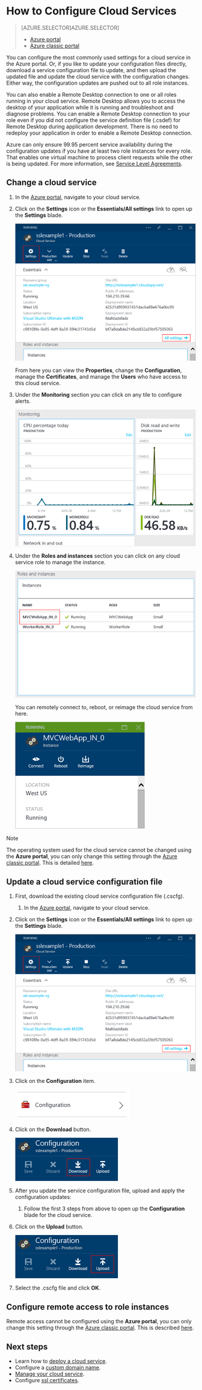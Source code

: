 <properties 
    pageTitle="How to configure a cloud service | Microsoft Azure" 
    description="Learn how to configure cloud services in Azure. Learn to update the cloud service configuration and configure remote access to role instances. These examples use the Azure portal." 
    services="cloud-services" 
    documentationCenter="" 
    authors="Thraka" 
    manager="timlt" 
    editor=""/>

<tags 
    ms.service="cloud-services" 
    ms.workload="tbd" 
    ms.tgt_pltfrm="na" 
    ms.devlang="na" 
    ms.topic="article" 
    ms.date="01/15/2016"
    ms.author="adegeo"/>




# How to Configure Cloud Services
> [AZURE.SELECTOR]AZURE.SELECTOR]
> 
> * [Azure portal](cloud-services-how-to-configure-portal.md)
> * [Azure classic portal](cloud-services-how-to-configure.md)
> 
> 
You can configure the most commonly used settings for a cloud service in the Azure portal. Or, if you like to update your configuration files directly, download a service configuration file to update, and then upload the updated file and update the cloud service with the configuration changes. Either way, the configuration updates are pushed out to all role instances.

You can also enable a Remote Desktop connection to one or all roles running in your cloud service.  Remote Desktop allows you to access the desktop of your application while it is running and troubleshoot and diagnose problems.  You can enable a Remote Desktop connection to your role even if you did not configure the service definition file (.csdef) for Remote Desktop during application development.  There is no need to redeploy your application in order to enable a Remote Desktop connection.

Azure can only ensure 99.95 percent service availability during the configuration updates if you have at least two role instances for every role. That enables one virtual machine to process client requests while the other is being updated. For more information, see [Service Level Agreements](https://azure.microsoft.com/support/legal/sla/).

## Change a cloud service
1. In the [Azure portal](https://portal.azure.com/), navigate to your cloud service.

2. Click on the **Settings** icon or the **Essentials/All settings** link to open up the **Settings** blade.

    ![Settings Page](./media/cloud-services-how-to-configure-portal/cloud-service.png)

    From here you can view the **Properties**, change the **Configuration**, manage the **Certificates**, and manage the **Users** who have access to this cloud service.

3. Under the **Monitoring** section you can click on any tile to configure alerts. 

    ![Cloud Service Monitoring](./media/cloud-services-how-to-configure-portal/cs-monitoring.png)

4. Under the **Roles and instances** section you can click on any cloud service role to manage the instance.

    ![Cloud Service Instance](./media/cloud-services-how-to-configure-portal/cs-instance.png)

    You can remotely connect to, reboot, or reimage the cloud service from here.

    ![Cloud Service Instance Buttons](./media/cloud-services-how-to-configure-portal/cs-instance-buttons.png)


> [!NOTE]
> The operating system used for the cloud service cannot be changed using the **Azure portal**, you can only change this setting through the [Azure classic portal](http://manage.windowsazure.com/). This is detailed [here](cloud-services-how-to-configure.md#update-a-cloud-service-configuration-file).
> 
> 
## Update a cloud service configuration file
1. First, download the existing cloud service configuration file (.cscfg).

   1. In the [Azure portal](https://portal.azure.com/), navigate to your cloud service.

2. Click on the **Settings** icon or the **Essentials/All settings** link to open up the **Settings** blade.

    ![Settings Page](./media/cloud-services-how-to-configure-portal/cloud-service.png)

3. Click on the **Configuration** item.

    ![Configuration Blade](./media/cloud-services-how-to-configure-portal/cs-settings-config.png)

4. Click on the **Download** button.

    ![Download](./media/cloud-services-how-to-configure-portal/cs-settings-config-panel-download.png)


2. After you update the service configuration file, upload and apply the configuration updates:

   1. Follow the first 3 steps from above to open up the **Configuration** blade for the cloud service.

2. Click on the **Upload** button.

    ![Upload](./media/cloud-services-how-to-configure-portal/cs-settings-config-panel-upload.png) 

3. Select the .cscfg file and click **OK**.



## Configure remote access to role instances
Remote access cannot be configured using the **Azure portal**, you can only change this setting through the [Azure classic portal](http://manage.windowsazure.com/). This is described [here](cloud-services-role-enable-remote-desktop.md).

## Next steps
* Learn how to [deploy a cloud service](cloud-services-how-to-create-deploy-portal.md).
* Configure a [custom domain name](cloud-services-custom-domain-name-portal.md).
* [Manage your cloud service](cloud-services-how-to-manage-portal.md).
* Configure [ssl certificates](cloud-services-configure-ssl-certificate-portal.md).

